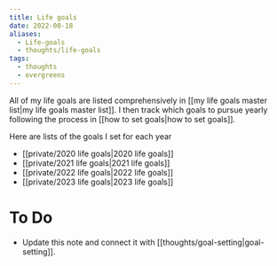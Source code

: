 ```yaml
---
title: Life goals
date: 2022-08-18
aliases:
  - Life-goals
  - thoughts/life-goals
tags:
  - thoughts
  - evergreens
---
```

All of my life goals are listed comprehensively in [[my life goals master list|my life goals master list]]. I then track which goals to pursue yearly following the process in [[how to set goals|how to set goals]].

Here are lists of the goals I set for each year

- [[private/2020 life goals|2020 life goals]]
- [[private/2021 life goals|2021 life goals]]
- [[private/2022 life goals|2022 life goals]]
- [[private/2023 life goals|2023 life goals]]

# To Do

- Update this note and connect it with [[thoughts/goal-setting|goal-setting]].